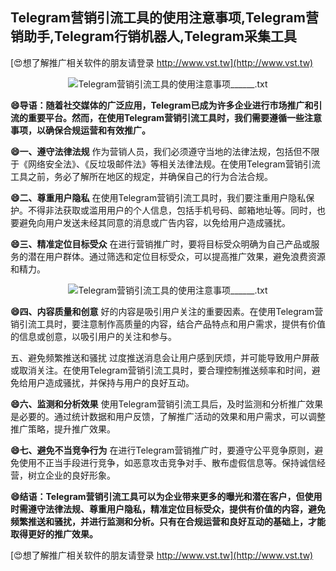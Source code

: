 ## **Telegram营销引流工具的使用注意事项,Telegram营销助手,Telegram行销机器人,Telegram采集工具**

[😍想了解推广相关软件的朋友请登录 http://www.vst.tw](http://www.vst.tw)

 <center><img src="https://vst.tw/MP4/tuiguang/png/6.png" alt="Telegram营销引流工具的使用注意事项______.txt"></center>

**😄导语：随着社交媒体的广泛应用，Telegram已成为许多企业进行市场推广和引流的重要平台。然而，在使用Telegram营销引流工具时，我们需要遵循一些注意事项，以确保合规运营和有效推广。**

**😄一、遵守法律法规**
作为营销人员，我们必须遵守当地的法律法规，包括但不限于《网络安全法》、《反垃圾邮件法》等相关法律法规。在使用Telegram营销引流工具之前，务必了解所在地区的规定，并确保自己的行为合法合规。

**😄二、尊重用户隐私**
在使用Telegram营销引流工具时，我们要注重用户隐私保护。不得非法获取或滥用用户的个人信息，包括手机号码、邮箱地址等。同时，也要避免向用户发送未经其同意的消息或广告内容，以免给用户造成骚扰。

**😄三、精准定位目标受众**
在进行营销推广时，要将目标受众明确为自己产品或服务的潜在用户群体。通过筛选和定位目标受众，可以提高推广效果，避免浪费资源和精力。

 <center><img src="https://vst.tw/MP4/tuiguang/png/1.png" alt="Telegram营销引流工具的使用注意事项______.txt"></center>

**😄四、内容质量和创意**
好的内容是吸引用户关注的重要因素。在使用Telegram营销引流工具时，要注意制作高质量的内容，结合产品特点和用户需求，提供有价值的信息或创意，以吸引用户的关注和参与。

五、避免频繁推送和骚扰
过度推送消息会让用户感到厌烦，并可能导致用户屏蔽或取消关注。在使用Telegram营销引流工具时，要合理控制推送频率和时间，避免给用户造成骚扰，并保持与用户的良好互动。

**😄六、监测和分析效果**
使用Telegram营销引流工具后，及时监测和分析推广效果是必要的。通过统计数据和用户反馈，了解推广活动的效果和用户需求，可以调整推广策略，提升推广效果。

**😄七、避免不当竞争行为**
在进行Telegram营销推广时，要遵守公平竞争原则，避免使用不正当手段进行竞争，如恶意攻击竞争对手、散布虚假信息等。保持诚信经营，树立企业的良好形象。

**😄结语：Telegram营销引流工具可以为企业带来更多的曝光和潜在客户，但使用时需遵守法律法规、尊重用户隐私，精准定位目标受众，提供有价值的内容，避免频繁推送和骚扰，并进行监测和分析。只有在合规运营和良好互动的基础上，才能取得更好的推广效果。**

[😍想了解推广相关软件的朋友请登录 http://www.vst.tw](http://www.vst.tw)



